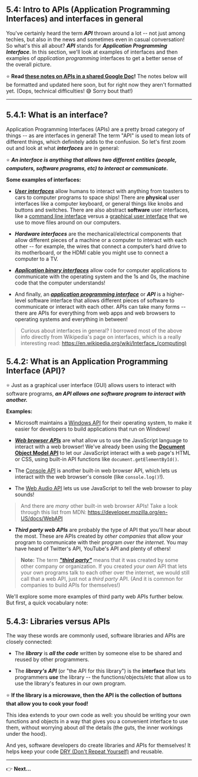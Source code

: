 ## 5.4: Intro to APIs (Application Programming Interfaces) and interfaces in general

You've certainly heard the term ***API*** thrown around a lot -- not just among techies, but also in the news and sometimes even in casual conversation! So what's this all about? ***API*** stands for ***Application Programming Interface***. In this section, we'll look at examples of interfaces and then examples of *application programming* interfaces to get a better sense of the overall picture.

:star: **Read [these notes on APIs in a shared Google Doc](https://docs.google.com/document/d/1HH5ULwRQwbByOVbjRdSqUPIQhZsAqlu7imTeX1AA6n4/edit?usp=sharing)!** The notes below will be formatted and updated here soon, but for right now they aren't formatted yet. (Oops, technical difficulties! :sweat_smile: Sorry bout that!)


<hr/>


## 5.4.1: What is an interface?

Application Programming Interfaces (APIs) are a pretty broad category of things -- as are interfaces in general! The term "API" is used to mean lots of different things, which definitely adds to the confusion. So let's first zoom out and look at what ***interfaces*** are in general:

:star: ***An interface is anything that allows two different entities (people, computers, software programs, etc) to interact or communicate.***

**Some examples of interfaces:**

  - [***User interfaces***](https://en.wikipedia.org/wiki/User_interface) allow humans to interact with anything from toasters to cars to computer programs to space ships! There are **physical** user interfaces like a computer keyboard, or general things like knobs and buttons and switches. There are also abstract **software** user interfaces, like a [command line interface](https://en.wikipedia.org/wiki/Command-line_interface) versus a [graphical user interface](https://en.wikipedia.org/wiki/Graphical_user_interface) that we use to move files around on our computers.

  - ***Hardware interfaces*** are the mechanical/electrical components that allow different pieces of a machine or a computer to interact with each other -- for example, the wires that connect a computer’s hard drive to its motherboard, or the HDMI cable you might use to connect a computer to a TV.

  - [***Application binary interfaces***](https://en.wikipedia.org/wiki/Application_binary_interface) allow code for computer applications to communicate with the operating system and the 1s and 0s, the machine code that the computer understands!

  - And finally, an [***application programming interface***](https://en.wikipedia.org/wiki/Application_programming_interface) or ***API*** is a higher-level software interface that allows different pieces of software to communicate or interact with each other. APIs can take many forms -- there are APIs for everything from web apps and web browsers to operating systems and everything in between! 

 > Curious about interfaces in general? I borrowed most of the above info directly from Wikipedia's page on interfaces, which is a really interesting read: https://en.wikipedia.org/wiki/Interface_(computing) 
 
 
## 5.4.2: What is an Application Programming Interface (API)?

:star: Just as a graphical user interface (GUI) allows users to interact with software programs, ***an API allows one software program to interact with another.***

**Examples:**

  - Microsoft maintains a [Windows API](https://en.wikipedia.org/wiki/Windows_API) for their operating system, to make it easier for developers to build applications that run on Windows!

  - [***Web browser APIs***](https://developer.mozilla.org/en-US/docs/Learn/JavaScript/Client-side_web_APIs/Introduction) are what allow us to use the JavaScript language to interact with a web browser! We've already been using the [**Document Object Model API**](https://developer.mozilla.org/en-US/docs/Web/API/Document_Object_Model/Introduction) to let our JavaScript interact with a web page's HTML or CSS, using built-in API functions like `document.getElementById()`.

  - The [Console API](https://developer.mozilla.org/en-US/docs/Web/API/Console) is another built-in web browser API, which lets us interact with the web browser's console (like `console.log()`!).
  
  - The [Web Audio API](https://developer.mozilla.org/en-US/docs/Web/API/Web_Audio_API/Using_Web_Audio_API) lets us use JavaScript to tell the web browser to play sounds!
  
  > And there are *many* other built-in web browser APIs! Take a look through this list from MDN: https://developer.mozilla.org/en-US/docs/WebAPI

  - ***Third party web APIs*** are probably the type of API that you'll hear about the most. These are APIs created by *other companies* that allow your program to communicate with their program *over the internet*. You may have heard of Twitter's API, YouTube's API and plenty of others!
  
  > **Note:** The term ***["third party"](https://en.wikipedia.org/wiki/Third-party_source)*** means that it was created by some other company or organization. If you created *your own* API that lets your own programs talk to each other over the internet, we would still call that a web API, just not a *third party* API. (And it is common for companies to build APIs for themselves!)
  
We'll explore some more examples of third party web APIs further below. But first, a quick vocabulary note:


## 5.4.3: Libraries versus APIs

The way these words are commonly used, software libraries and APIs are closely connected:

  - The ***library*** is ***all the code*** written by someone else to be shared and reused by other programmers. 
  
  - The ***library's API*** (or "the API for this library") is the **interface** that lets programmers ***use*** the library -- the functions/objects/etc that allow us to use the library's features in our own program.

:star: **If the library is a microwave, then the API is the collection of buttons that allow you to cook your food!**

This idea extends to your own code as well: you should be writing your own functions and objects in a way that gives you a convenient interface to use them, without worrying about *all* the details (the guts, the inner workings under the hood).

And yes, software developers do create libraries and APIs for themselves! It helps keep your code [DRY (Don't Repeat Yourself)](https://en.wikipedia.org/wiki/Don%27t_repeat_yourself) and reusable.


<hr/>

:point_right: **Next...**
